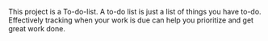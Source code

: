 This project is a To-do-list. A to-do list is just a list of things you have to-do. Effectively tracking when your work is due can help you prioritize and get great work done.
